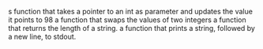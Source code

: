 s function that takes a pointer to an int as parameter and updates the value it points to 98
a function that swaps the values of two integers
a function that returns the length of a string.
a function that prints a string, followed by a new line, to stdout.
